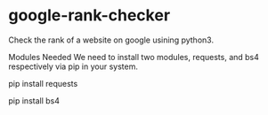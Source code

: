 # google-rank-checker
Check the rank of a website on google usining python3.

Modules Needed
We need to install two modules, requests, and bs4 respectively via pip in your system.

pip install requests

pip install bs4


